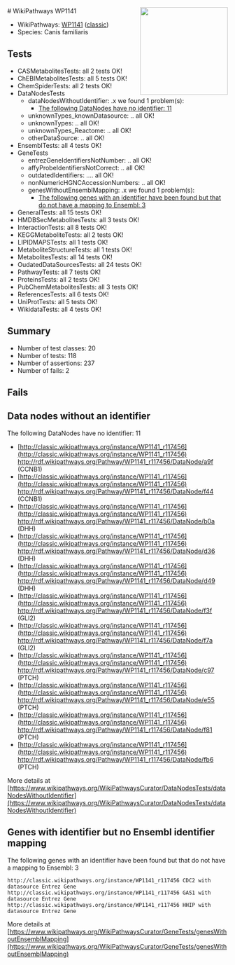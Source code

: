 <img style="float: right; width: 200px" src="https://upload.wikimedia.org/wikipedia/commons/thumb/8/83/Wplogo_with_text_500.png/640px-Wplogo_with_text_500.png" />
# WikiPathways WP1141

* WikiPathways: [WP1141](https://wikipathways.org/pathways/WP1141) ([classic](https://classic.wikipathways.org/instance/WP1141))
* Species: Canis familiaris
## Tests
* CASMetabolitesTests: all 2 tests OK!
* ChEBIMetabolitesTests: all 5 tests OK!
* ChemSpiderTests: all 2 tests OK!
* DataNodesTests
    * dataNodesWithoutIdentifier: .x we found 1 problem(s):
        * [The following DataNodes have no identifier: 11](#8792c491)
    * unknownTypes_knownDatasource: .. all OK!
    * unknownTypes: .. all OK!
    * unknownTypes_Reactome: .. all OK!
    * otherDataSource: .. all OK!
* EnsemblTests: all 4 tests OK!
* GeneTests
    * entrezGeneIdentifiersNotNumber: .. all OK!
    * affyProbeIdentifiersNotCorrect: .. all OK!
    * outdatedIdentifiers: .... all OK!
    * nonNumericHGNCAccessionNumbers: .. all OK!
    * genesWithoutEnsemblMapping: .x we found 1 problem(s):
        * [The following genes with an identifier have been found but that do not have a mapping to Ensembl: 3](#40286d85)
* GeneralTests: all 15 tests OK!
* HMDBSecMetabolitesTests: all 3 tests OK!
* InteractionTests: all 8 tests OK!
* KEGGMetaboliteTests: all 2 tests OK!
* LIPIDMAPSTests: all 1 tests OK!
* MetaboliteStructureTests: all 1 tests OK!
* MetabolitesTests: all 14 tests OK!
* OudatedDataSourcesTests: all 24 tests OK!
* PathwayTests: all 7 tests OK!
* ProteinsTests: all 2 tests OK!
* PubChemMetabolitesTests: all 3 tests OK!
* ReferencesTests: all 6 tests OK!
* UniProtTests: all 5 tests OK!
* WikidataTests: all 4 tests OK!


## Summary

* Number of test classes: 20
* Number of tests: 118
* Number of assertions: 237
* Number of fails: 2

## Fails

<a name="8792c491" />

## Data nodes without an identifier

The following DataNodes have no identifier: 11

* [http://classic.wikipathways.org/instance/WP1141_r117456](http://classic.wikipathways.org/instance/WP1141_r117456) http://rdf.wikipathways.org/Pathway/WP1141_r117456/DataNode/a9f (CCNB1)
* [http://classic.wikipathways.org/instance/WP1141_r117456](http://classic.wikipathways.org/instance/WP1141_r117456) http://rdf.wikipathways.org/Pathway/WP1141_r117456/DataNode/f44 (CCNB1)
* [http://classic.wikipathways.org/instance/WP1141_r117456](http://classic.wikipathways.org/instance/WP1141_r117456) http://rdf.wikipathways.org/Pathway/WP1141_r117456/DataNode/b0a (DHH)
* [http://classic.wikipathways.org/instance/WP1141_r117456](http://classic.wikipathways.org/instance/WP1141_r117456) http://rdf.wikipathways.org/Pathway/WP1141_r117456/DataNode/d36 (DHH)
* [http://classic.wikipathways.org/instance/WP1141_r117456](http://classic.wikipathways.org/instance/WP1141_r117456) http://rdf.wikipathways.org/Pathway/WP1141_r117456/DataNode/d49 (DHH)
* [http://classic.wikipathways.org/instance/WP1141_r117456](http://classic.wikipathways.org/instance/WP1141_r117456) http://rdf.wikipathways.org/Pathway/WP1141_r117456/DataNode/f3f (GLI2)
* [http://classic.wikipathways.org/instance/WP1141_r117456](http://classic.wikipathways.org/instance/WP1141_r117456) http://rdf.wikipathways.org/Pathway/WP1141_r117456/DataNode/f7a (GLI2)
* [http://classic.wikipathways.org/instance/WP1141_r117456](http://classic.wikipathways.org/instance/WP1141_r117456) http://rdf.wikipathways.org/Pathway/WP1141_r117456/DataNode/c97 (PTCH)
* [http://classic.wikipathways.org/instance/WP1141_r117456](http://classic.wikipathways.org/instance/WP1141_r117456) http://rdf.wikipathways.org/Pathway/WP1141_r117456/DataNode/e55 (PTCH)
* [http://classic.wikipathways.org/instance/WP1141_r117456](http://classic.wikipathways.org/instance/WP1141_r117456) http://rdf.wikipathways.org/Pathway/WP1141_r117456/DataNode/f81 (PTCH)
* [http://classic.wikipathways.org/instance/WP1141_r117456](http://classic.wikipathways.org/instance/WP1141_r117456) http://rdf.wikipathways.org/Pathway/WP1141_r117456/DataNode/fb6 (PTCH)


More details at [https://www.wikipathways.org/WikiPathwaysCurator/DataNodesTests/dataNodesWithoutIdentifier](https://www.wikipathways.org/WikiPathwaysCurator/DataNodesTests/dataNodesWithoutIdentifier)

<a name="40286d85" />

## Genes with identifier but no Ensembl identifier mapping

The following genes with an identifier have been found but that do not have a mapping to Ensembl: 3
```
http://classic.wikipathways.org/instance/WP1141_r117456 CDC2 with datasource Entrez Gene
http://classic.wikipathways.org/instance/WP1141_r117456 GAS1 with datasource Entrez Gene
http://classic.wikipathways.org/instance/WP1141_r117456 HHIP with datasource Entrez Gene
```

More details at [https://www.wikipathways.org/WikiPathwaysCurator/GeneTests/genesWithoutEnsemblMapping](https://www.wikipathways.org/WikiPathwaysCurator/GeneTests/genesWithoutEnsemblMapping)

